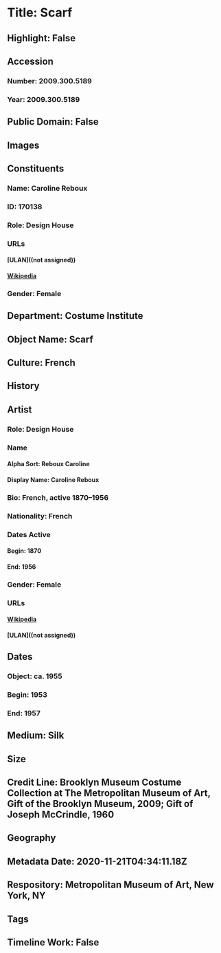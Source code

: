 # Title: Scarf
## Highlight: False
## Accession
### Number: 2009.300.5189
### Year: 2009.300.5189
## Public Domain: False
## Images
## Constituents
### Name: Caroline Reboux
### ID: 170138
### Role: Design House
### URLs
#### [ULAN]((not assigned))
#### [Wikipedia](https://www.wikidata.org/wiki/Q67138636)
### Gender: Female
## Department: Costume Institute
## Object Name: Scarf
## Culture: French
## History
## Artist
### Role: Design House
### Name
#### Alpha Sort: Reboux Caroline
#### Display Name: Caroline Reboux
### Bio: French, active 1870–1956
### Nationality: French
### Dates Active
#### Begin: 1870
#### End: 1956
### Gender: Female
### URLs
#### [Wikipedia](https://www.wikidata.org/wiki/Q67138636)
#### [ULAN]((not assigned))
## Dates
### Object: ca. 1955
### Begin: 1953
### End: 1957
## Medium: Silk
## Size
## Credit Line: Brooklyn Museum Costume Collection at The Metropolitan Museum of Art, Gift of the Brooklyn Museum, 2009; Gift of Joseph McCrindle, 1960
## Geography
## Metadata Date: 2020-11-21T04:34:11.18Z
## Respository: Metropolitan Museum of Art, New York, NY
## Tags
## Timeline Work: False